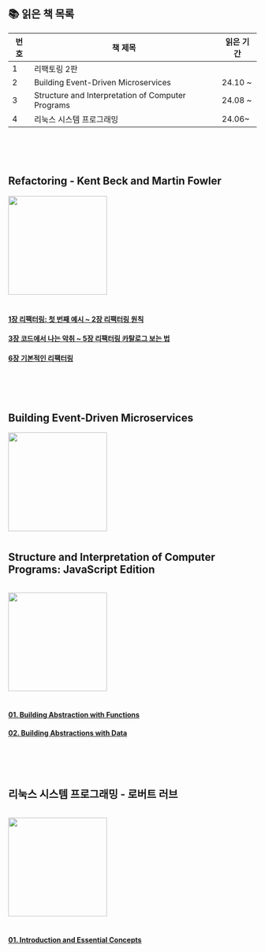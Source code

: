 
## 📚 읽은 책 목록

| 번호          | 책 제목                                                                                  | 읽은 기간       |
|------|---------------------------------------------------------------------- |----------------|
| 1    | 리팩토링 2판                                                    |  |
| 2       |  Building Event-Driven Microservices   | 24.10 ~  |
| 3     |  Structure and Interpretation of Computer Programs   | 24.08 ~  |
| 4    | 리눅스 시스템 프로그래밍                                                    | 24.06~ |

<br/>
<br/>
<br/>

## Refactoring - Kent Beck and Martin Fowler

<img src="https://github.com/user-attachments/assets/82e0ec1f-f1d1-4238-a8e9-d52bdcc05d1e" width="200">

<br/>

# 

#### [1장 리팩터링: 첫 번째 예시 ~ 2장 리팩터링 원칙 ](https://github.com/orgs/frontend-book-study/discussions/1)
#### [3장 코드에서 나는 악취 ~ 5장 리팩터링 카탈로그 보는 법 ](https://github.com/orgs/frontend-book-study/discussions/3)
#### [6장 기본적인 리팩터링](https://github.com/orgs/frontend-book-study/discussions/4)

<br/>
<br/>
<br/>



## Building Event-Driven Microservices

<img src="https://github.com/user-attachments/assets/ce373db0-6b24-414f-a8fb-a1891dfdec1f" width="200">

<br/>

# 

## Structure and Interpretation of Computer Programs: JavaScript Edition

<br/>

<img src="https://github.com/user-attachments/assets/0e8b8e07-552b-4146-984f-14551a76314d" width="200">



<br/>

# 

#### [01. Building Abstraction with Functions](https://github.com/ssuojae/thoughts-from-tech-books/blob/main/SICP/01.md)
#### [02. Building Abstractions with Data](https://github.com/ssuojae/thoughts-from-tech-books/blob/main/SICP/02.md)



<br/>
<br/>
<br/>

## 리눅스 시스템 프로그래밍 - 로버트 러브

<br/>

<img src="https://github.com/user-attachments/assets/ca0280db-ebc6-482a-ba15-ba699bc0eb59" width="200">


<br/>

# 

#### [01. Introduction and Essential Concepts](https://github.com/ssuojae/book-change-life/blob/main/LSP/01.md)
